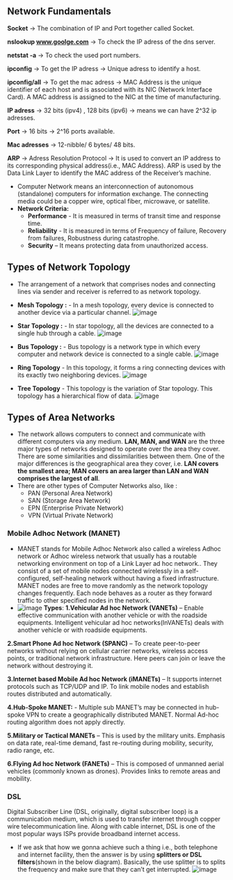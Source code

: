 ## Network Fundamentals
**Socket** -> The combination of IP and Port together called Socket.

**nslookup www.goolge.com**   -> To check the IP adress of the dns server.

**netstat -a**   -> To check the used port numbers.

**ipconfig**  -> To get the IP adress   -> Unique adress to identify a host.

**ipconfig/all**  -> To get the mac adress  -> MAC Address is the unique identifier of each host and is associated with its NIC (Network Interface Card). A MAC address is assigned to the NIC at the time of manufacturing. 

**IP adress** -> 32 bits (ipv4) , 128 bits (ipv6)  -> means we can have 2^32 ip adresses.

**Port**  -> 16 bits -> 2^16  ports available.

**Mac adresses** -> 12-nibble/ 6 bytes/ 48 bits.

**ARP** -> Adress Resolution Protocol -> It is used to convert an IP address to its corresponding physical address(i.e., MAC Address). ARP is used by the Data Link Layer to identify the MAC address of the Receiver’s machine. 

* Computer Network means an interconnection of autonomous (standalone) computers for information exchange. The connecting media could be a copper wire, optical fiber, microwave, or satellite. 
* **Network Criteria:**
  *  **Performance** -  It is measured in terms of transit time and response time.
  *  **Reliability** - It is measured in terms of Frequency of failure, Recovery from failures, Robustness during catastrophe.
  *   **Security** – It means protecting data from unauthorized access. 

## Types of Network Topology
* The arrangement of a network that comprises nodes and connecting lines via sender and receiver is referred to as network topology.
* **Mesh Topology :** - In a mesh topology, every device is connected to another device via a particular channel. 
 ![image](https://user-images.githubusercontent.com/60296821/148342410-e3379b59-5d15-4aef-935f-a4cb0dd5c209.png)
 
* **Star Topology :** - In star topology, all the devices are connected to a single hub through a cable.
 ![image](https://user-images.githubusercontent.com/60296821/148342911-920b180a-a435-4efb-aaaf-2be963e809f9.png)
 
* **Bus Topology :** - Bus topology is a network type in which every computer and network device is connected to a single cable.
 ![image](https://user-images.githubusercontent.com/60296821/148343283-c1958856-ed54-4db1-a435-b0c2780ada45.png)
 
* **Ring Topology** - In this topology, it forms a ring connecting devices with its exactly two neighboring devices.
 ![image](https://user-images.githubusercontent.com/60296821/148343369-d8e0e3ed-6eeb-4916-b162-35b7db859d94.png)
 
* **Tree Topology** - This topology is the variation of Star topology. This topology has a hierarchical flow of data. 
 ![image](https://user-images.githubusercontent.com/60296821/148343612-7b0e5012-dd4f-40b7-b294-aeb58304b4a6.png)

## Types of Area Networks
* The network allows computers to connect and communicate with different computers via any medium. **LAN, MAN, and WAN** are the three major types of networks designed to operate over the area they cover. There are some similarities and dissimilarities between them. One of the major differences is the geographical area they cover, i.e. **LAN covers the smallest area; MAN covers an area larger than LAN and WAN comprises the largest of all**. 
* There are other types of Computer Networks also, like : 
  * PAN (Personal Area Network)
  * SAN (Storage Area Network)
  * EPN (Enterprise Private Network)
  * VPN (Virtual Private Network)

### Mobile Adhoc Network (MANET)
* MANET stands for Mobile Adhoc Network also called a wireless Adhoc network or Adhoc wireless network that usually has a routable networking environment on top of a Link Layer ad hoc network.. They consist of a set of mobile nodes connected wirelessly in a self-configured, self-healing network without having a fixed infrastructure. MANET nodes are free to move randomly as the network topology changes frequently. Each node behaves as a router as they forward traffic to other specified nodes in the network. 
* ![image](https://user-images.githubusercontent.com/60296821/148353519-e50530fc-6030-4c2a-bccf-d82107b0a7e3.png)
**Types**:
**1.Vehicular Ad hoc Network (VANETs)** – Enable effective communication with another vehicle or with the roadside equipments. Intelligent vehicular ad hoc networks(InVANETs) deals with another vehicle or with roadside equipments. 

**2.Smart Phone Ad hoc Network (SPANC)** –  To create peer-to-peer networks without relying on cellular carrier networks, wireless access points, or traditional network infrastructure. Here peers can join or leave the network without destroying it. 
 
**3.Internet based Mobile Ad hoc Network (iMANETs)** – It supports internet protocols such as TCP/UDP and IP. To link mobile nodes and establish routes distributed and automatically. 
 
**4.Hub-Spoke MANET:** - Multiple sub MANET’s may be connected in hub-spoke VPN to create a geographically distributed MANET. Normal Ad-hoc routing algorithm does not apply directly. 
 
**5.Military or Tactical MANETs** – This is used by the military units. Emphasis on data rate, real-time demand, fast re-routing during mobility, security, radio range, etc. 
 
**6.Flying Ad hoc Network (FANETs)** – This is composed of unmanned aerial vehicles (commonly known as drones). Provides links to remote areas and mobility. 

### DSL
Digital Subscriber Line (DSL, originally, digital subscriber loop) is a communication medium, which is used to transfer internet through copper wire telecommunication line. Along with cable internet, DSL is one of the most popular ways ISPs provide broadband internet access. 
* If we ask that how we gonna achieve such a thing i.e., both telephone and internet facility, then the answer is by using ****splitters or DSL** filters**(shown in the below diagram). Basically, the use splitter is to splits the frequency and make sure that they can’t get interrupted.
![image](https://user-images.githubusercontent.com/60296821/148416445-3b6ea1ed-9a36-472b-a90f-b5b6e2ace358.png)

